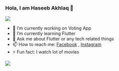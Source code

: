### Hola, I am Haseeb Akhlaq 👋

![](https://komarev.com/ghpvc/?username=Haseeb-Akhlaq)


- 🔭 I’m currently working on Voting App
- 🌱 I’m currently learning Flutter
- 💬 Ask me about Flutter or any tech related things
- 📫 How to reach me: [Facebook](https://www.facebook.com/profile.php?id=100010927152081) , [Instagram](https://www.instagram.com/haseebakhlaq2000/)
- ⚡ Fun fact: I watch lot of movies



<img src="https://github-readme-stats.vercel.app/api?username=Haseeb-Akhlaq&&show_icons=true&title_color=ffffff&icon_color=bb2acf&text_color=daf7dc&bg_color=151515">

